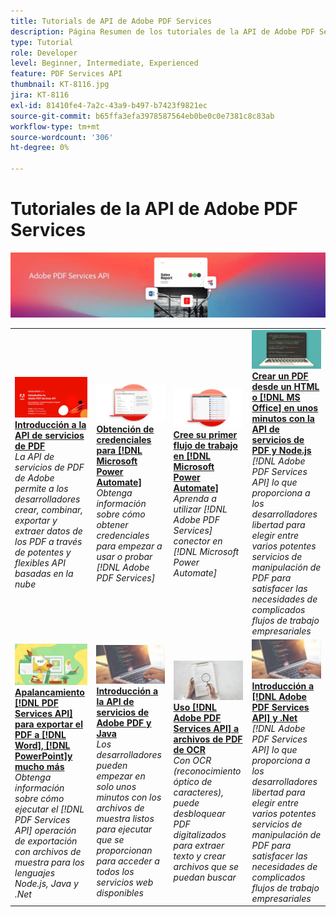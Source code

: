 ```yaml
---
title: Tutorials de API de Adobe PDF Services
description: Página Resumen de los tutoriales de la API de Adobe PDF Services
type: Tutorial
role: Developer
level: Beginner, Intermediate, Experienced
feature: PDF Services API
thumbnail: KT-8116.jpg
jira: KT-8116
exl-id: 81410fe4-7a2c-43a9-b497-b7423f9821ec
source-git-commit: b65ffa3efa3978587564eb0be0c0e7381c8c83ab
workflow-type: tm+mt
source-wordcount: '306'
ht-degree: 0%

---
```


# Tutoriales de la API de Adobe PDF Services

![Banner de API de servicios de PDF](../assets/pdfserviceshero.jpg)

<table style="table-layout:fixed">
<tr>
 <td>
   <a href="https://experienceleague.adobe.com/docs/adobe-developers-live-events/events/2021/oct2021/pdf-services-api.html">
      <img alt="Introducción a la API de servicios de PDF" src="assets/introduction_1280.png" />
   </a>
    <div>
   <a href="https://experienceleague.adobe.com/docs/adobe-developers-live-events/events/2021/oct2021/pdf-services-api.html"><strong>Introducción a la API de servicios de PDF</strong></a>
    </div>
    <em>La API de servicios de PDF de Adobe permite a los desarrolladores crear, combinar, exportar y extraer datos de los PDF a través de potentes y flexibles API basadas en la nube</em>
    <br>
  </td>
  <td>
   <a href="getting-credentials-power-automate.md">
      <img alt="Obtener credenciales para Microsoft Power Automate" src="assets/createcredentials_1280.png" />
   </a>
    <div>
   <a href="getting-credentials-power-automate.md"><strong>Obtención de credenciales para [!DNL Microsoft Power Automate]</strong></a>
    </div>
    <em>Obtenga información sobre cómo obtener credenciales para empezar a usar o probar [!DNL Adobe PDF Services]</em>
    <br>
  </td>
  <td>
   <a href="create-workflow-power-automate.md">
      <img alt="Crea tu primer flujo de trabajo en Microsoft Power Automate" src="assets/firstflow_1280.png" />
   </a>
    <div>
   <a href="create-workflow-power-automate.md"><strong>Cree su primer flujo de trabajo en [!DNL Microsoft Power Automate]</strong></a>
    </div>
    <em>Aprenda a utilizar [!DNL Adobe PDF Services] conector en [!DNL Microsoft Power Automate]</em>
    <br>
  </td>
  <td>
   <a href="createpdffromhtml.md">
      <img alt="Crea un PDF desde HTML o MS Office en unos minutos con la API de servicios de PDF y Node.js" src="assets/PDFServices_GettingStartedNode_thumb.jpg" />
   </a>
    <div>
   <a href="createpdffromhtml.md"><strong>Crear un PDF desde un HTML o [!DNL MS Office] en unos minutos con la API de servicios de PDF y Node.js</strong></a>
    </div>
    <em>[!DNL Adobe PDF Services API] lo que proporciona a los desarrolladores libertad para elegir entre varios potentes servicios de manipulación de PDF para satisfacer las necesidades de complicados flujos de trabajo empresariales</em>
    <br>
  </td>
</tr>
<tr>
  <td>
   <a href="exportpdf.md">
      <img alt="Uso de la API de servicios de PDF para exportar un PDF a Word, PowerPoint y mucho más" src="assets/PDFServices_ExportPDF_thumb.jpg" />
   </a>
    <div>
   <a href="exportpdf.md"><strong>Apalancamiento [!DNL PDF Services API] para exportar el PDF a [!DNL Word], [!DNL PowerPoint]y mucho más</strong></a>
    </div>
    <em>Obtenga información sobre cómo ejecutar el [!DNL PDF Services API] operación de exportación con archivos de muestra para los lenguajes Node.js, Java y .Net</em>
    <br>
  </td>
   <td>
   <a href="gettingstartedjava.md">
      <img alt="Introducción a la API de servicios de Adobe PDF y Java" src="assets/PDFServices_GettingStartedJAVA_thumb.jpg" />
   </a>
    <div>
   <a href="gettingstartedjava.md"><strong>Introducción a la API de servicios de Adobe PDF y Java</strong></a>
    </div>
    <em>Los desarrolladores pueden empezar en solo unos minutos con los archivos de muestra listos para ejecutar que se proporcionan para acceder a todos los servicios web disponibles</em>
    <br>
  </td>
   <td>
   <a href="ocr.md">
      <img alt="Uso de la API de servicios de Adobe PDF para archivos del PDF de OCR" src="assets/PDFServices_OCR_Thumb.jpg" />
   </a>
    <div>
   <a href="ocr.md"><strong>Uso [!DNL Adobe PDF Services API] a archivos de PDF de OCR</strong></a>
    </div>
    <em>Con OCR (reconocimiento óptico de caracteres), puede desbloquear PDF digitalizados para extraer texto y crear archivos que se puedan buscar</em>
    <br>
  </td>
  <td>
   <a href="gettingstartednet.md">
      <img alt="Introducción a la API de servicios de Adobe PDF y .Net" src="assets/PDFServices_GettingStartedNET_thumb.jpg" />
   </a>
    <div>
   <a href="gettingstartednet.md"><strong>Introducción a [!DNL Adobe PDF Services API] y .Net</strong></a>
    </div>
    <em>[!DNL Adobe PDF Services API] lo que proporciona a los desarrolladores libertad para elegir entre varios potentes servicios de manipulación de PDF para satisfacer las necesidades de complicados flujos de trabajo empresariales</em>
    <br>
  </td>
</tr>
</table>
